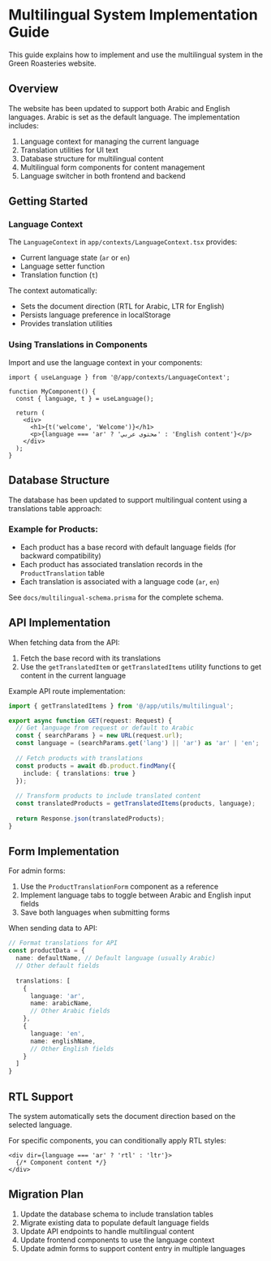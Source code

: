 # Multilingual System Implementation Guide

This guide explains how to implement and use the multilingual system in the Green Roasteries website.

## Overview

The website has been updated to support both Arabic and English languages. Arabic is set as the default language. The implementation includes:

1. Language context for managing the current language
2. Translation utilities for UI text
3. Database structure for multilingual content
4. Multilingual form components for content management
5. Language switcher in both frontend and backend

## Getting Started

### Language Context

The `LanguageContext` in `app/contexts/LanguageContext.tsx` provides:

- Current language state (`ar` or `en`)
- Language setter function
- Translation function (`t`)

The context automatically:
- Sets the document direction (RTL for Arabic, LTR for English)
- Persists language preference in localStorage
- Provides translation utilities

### Using Translations in Components

Import and use the language context in your components:

```tsx
import { useLanguage } from '@/app/contexts/LanguageContext';

function MyComponent() {
  const { language, t } = useLanguage();
  
  return (
    <div>
      <h1>{t('welcome', 'Welcome')}</h1>
      <p>{language === 'ar' ? 'محتوى عربي' : 'English content'}</p>
    </div>
  );
}
```

## Database Structure

The database has been updated to support multilingual content using a translations table approach:

### Example for Products:

- Each product has a base record with default language fields (for backward compatibility)
- Each product has associated translation records in the `ProductTranslation` table
- Each translation is associated with a language code (`ar`, `en`)

See `docs/multilingual-schema.prisma` for the complete schema.

## API Implementation

When fetching data from the API:

1. Fetch the base record with its translations
2. Use the `getTranslatedItem` or `getTranslatedItems` utility functions to get content in the current language

Example API route implementation:

```ts
import { getTranslatedItems } from '@/app/utils/multilingual';

export async function GET(request: Request) {
  // Get language from request or default to Arabic
  const { searchParams } = new URL(request.url);
  const language = (searchParams.get('lang') || 'ar') as 'ar' | 'en';
  
  // Fetch products with translations
  const products = await db.product.findMany({
    include: { translations: true }
  });
  
  // Transform products to include translated content
  const translatedProducts = getTranslatedItems(products, language);
  
  return Response.json(translatedProducts);
}
```

## Form Implementation

For admin forms:

1. Use the `ProductTranslationForm` component as a reference
2. Implement language tabs to toggle between Arabic and English input fields
3. Save both languages when submitting forms

When sending data to API:

```ts
// Format translations for API
const productData = {
  name: defaultName, // Default language (usually Arabic)
  // Other default fields
  
  translations: [
    {
      language: 'ar',
      name: arabicName,
      // Other Arabic fields
    },
    {
      language: 'en',
      name: englishName,
      // Other English fields
    }
  ]
}
```

## RTL Support

The system automatically sets the document direction based on the selected language.

For specific components, you can conditionally apply RTL styles:

```tsx
<div dir={language === 'ar' ? 'rtl' : 'ltr'}>
  {/* Component content */}
</div>
```

## Migration Plan

1. Update the database schema to include translation tables
2. Migrate existing data to populate default language fields
3. Update API endpoints to handle multilingual content
4. Update frontend components to use the language context
5. Update admin forms to support content entry in multiple languages 